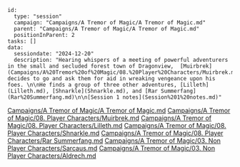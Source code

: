 
```RpgManager4
id: 
  type: "session"
  campaign: "Campaigns/A Tremor of Magic/A Tremor of Magic.md"
  parent: "Campaigns/A Tremor of Magic/A Tremor of Magic.md"
  positionInParent: 2
tasks: []
data: 
  sessiondate: "2024-12-20"
  description: "Hearing whispers of a meeting of powerful adventurers in the small and secluded forest town of Dragonview,  [Muirbrek](Campaigns/A%20Tremor%20of%20Magic/08.%20Player%20Characters/Muirbrek.md) decides to go and ask them for aid in wreaking vengeance upon his foes. \n\nHe finds a group of three other adventures, [Lilleth](Lilleth.md), [Shnarkle](Shnarkle.md), and [Rar Summerfang](Rar%20Summerfang.md)\n\n[Session 1 notes](Session%201%20notes.md)"
```

[Campaigns/A Tremor of Magic/A Tremor of Magic.md](Campaigns/A%20Tremor%20of%20Magic/A%20Tremor%20of%20Magic.md)
[Campaigns/A Tremor of Magic/08. Player Characters/Muirbrek.md](Campaigns/A%20Tremor%20of%20Magic/08.%20Player%20Characters/Muirbrek.md)
[Campaigns/A Tremor of Magic/08. Player Characters/Lilleth.md](Campaigns/A%20Tremor%20of%20Magic/08.%20Player%20Characters/Lilleth.md)
[Campaigns/A Tremor of Magic/08. Player Characters/Shnarkle.md](Campaigns/A%20Tremor%20of%20Magic/08.%20Player%20Characters/Shnarkle.md)
[Campaigns/A Tremor of Magic/08. Player Characters/Rar Summerfang.md](Campaigns/A%20Tremor%20of%20Magic/08.%20Player%20Characters/Rar%20Summerfang.md)
[Campaigns/A Tremor of Magic/03. Non Player Characters/Sarcaus.md](Campaigns/A%20Tremor%20of%20Magic/03.%20Non%20Player%20Characters/Sarcaus.md)
[Campaigns/A Tremor of Magic/03. Non Player Characters/Aldrech.md](Campaigns/A%20Tremor%20of%20Magic/03.%20Non%20Player%20Characters/Aldrech.md)
